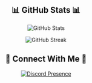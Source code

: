 <div align="center">
  <h2 id="-github-stats-">📊 GitHub Stats 📊</h2>
  <p>
  <img src="https://github-readme-stats.vercel.app/api?username=TylerAustInW&amp;show_icons=true&amp;theme=radical" alt="GitHub Stats">
</p>
</div>

<div align="center">
  <img src="https://github-readme-streak-stats.herokuapp.com/?user=TylerAustInW&amp;theme=radical" alt="GitHub Streak">
  <p>
</p>
  <h2 id="-connect-with-me-">🤝 Connect With Me 🤝</h2>
  <p>
  <a href="https://discord.com/users/1050228714773954600"><img src="https://lanyard.cnrad.dev/api/1050228714773954600?borderRadius=10px&amp;theme=&amp;bg=141321&amp;idleMessage=%E2%80%9CSometimes%20it%20pays%20to%20stay%20in%20bed%20on%20Monday%2C%20rather%20than%20spending%20the%20rest%20of%20the%20week%20debugging%20Monday%E2%80%99s%20code.%E2%80%9D%20%E2%80%93%20Dan%20Salomon&amp;hideStatus=false&amp;hideDiscrim=false" alt="Discord Presence"></a>
</p>
</div>
